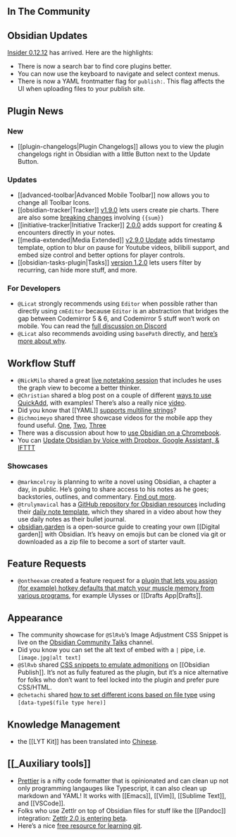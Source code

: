 ## In The Community

## Obsidian Updates

[Insider 0.12.12](https://forum.obsidian.md/t/obsidian-release-v0-12-12-insider-build/21564) has arrived. Here are the highlights:

- There is now a search bar to find core plugins better.
- You can now use the keyboard to navigate and select context menus.
- There is now a YAML frontmatter flag for `publish:`. This flag affects the UI when uploading files to your publish site.

## Plugin News

### New

- [[plugin-changelogs|Plugin Changelogs]] allows you to view the plugin changelogs right in Obsidian with a little Button next to the Update Button.

### Updates

- [[advanced-toolbar|Advanced Mobile Toolbar]] now allows you to change all Toolbar Icons.
- [[obsidian-tracker|Tracker]] [v1.9.0](https://github.com/pyrochlore/obsidian-tracker) lets users create pie charts. There are also some [breaking changes](https://discord.com/channels/686053708261228577/855181471643861002/869592821001236480) involving `{{sum}}`
- [[initiative-tracker|Initiative Tracker]] [2.0.0](<(https://github.com/valentine195/obsidian-initiative-tracker#creating-encounters-in-notes)>) adds support for creating & encounters directly in your notes.
- [[media-extended|Media Extended]] [v2.9.0 Update](https://github.com/aidenlx/media-extended/releases/tag/2.9.0) adds timestamp template, option to blur on pause for Youtube videos, bilibili support, and embed size control and better options for player controls.
- [[obsidian-tasks-plugin|Tasks]] [version 1.2.0](https://github.com/schemar/obsidian-tasks/releases/tag/1.2.0) lets users filter by recurring, can hide more stuff, and more.

### For Developers

- `@Licat` strongly recommends using `Editor` when possible rather than directly using `cmEditor` because `Editor` is an abstraction that bridges the gap between Codemirror 5 & 6, and Codemirror 5 stuff won’t work on mobile. You can read the [full discussion on Discord](https://discord.com/channels/686053708261228577/840286264964022302/870514620450873464)
- `@Licat` also recommends avoiding using `basePath` directly, and [here’s more about why](https://discord.com/channels/686053708261228577/840286264964022302/851183938542108692).

## Workflow Stuff

- `@NickMilo` shared a great [live notetaking session](https://www.youtube.com/watch?v=68huyTJjBF0) that includes he uses the graph view to become a better thinker.
- `@Christian` shared a blog post on a couple of different [ways to use QuickAdd](https://bagerbach.com/blog/how-to-use-quick-add-for-obsidian-with-examples/), with examples! There’s also a really nice [video](https://www.youtube.com/watch?v=gYK3VDQsZJo).
- Did you know that [[YAML]] [supports multiline strings](http://discordapp.com/channels/686053708261228577/840286238928797736/868314054702297128)?
- `@ichmoimeyo` shared three showcase videos for the mobile app they found useful. [One](https://www.youtube.com/watch?v=66WnTCt77uU), [Two](https://www.youtube.com/watch?v=_ufMj-4cdIM), [Three](https://www.youtube.com/watch?v=Ke_m3y-6_DI)
- There was a discussion about how to [use Obsidian on a Chromebook](https://www.reddit.com/r/ObsidianMD/comments/ost772/best_way_to_use_obsidian_on_a_chromebook_perhaps/).
- You can [Update Obsidian by Voice with Dropbox, Google Assistant, & IFTTT](https://publish.obsidian.md/arun/Tech/Update+Obsidian+By+Voice+with+Dropbox+and+Google+Assistant+and+IFTTT)

### Showcases

- `@markmcelroy` is planning to write a novel using Obsidian, a chapter a day, in public. He’s going to share access to his notes as he goes; backstories, outlines, and commentary. [Find out more](https://markmcelroy.com/ive-decided-to-write-a-novel-in-public-using-obsidian-md/).
- `@trulymavical` has a [GitHub repository for Obsidian resources](https://github.com/ransurf/obsidian-resources/tree/main/templates) including their [daily note template](https://www.youtube.com/watch?v=OFFTIIUDNK4), which they shared in a video about how they use daily notes as their bullet journal.
- [obsidian.garden](https://obsidian.garden) is a open-source guide to creating your own [[Digital garden]] with Obsidian. It’s heavy on emojis but can be cloned via git or downloaded as a zip file to become a sort of starter vault.

## Feature Requests

- `@ontheexam` created a feature request for a [plugin that lets you assign (for example) hotkey defaults that match your muscle memory from various programs](https://forum.obsidian.md/t/muscle-memory/21391), for example Ulysses or [[Drafts App|Drafts]].

## Appearance

- The community showcase for `@SlRvb`’s Image Adjustment CSS Snippet is live on the [Obsidian Community Talks](https://www.youtube.com/watch?v=VRoBNWvw8sU) channel.
- Did you know you can set the alt text of embed with a `|` pipe, i.e. `[image.jpg|alt text]`
- `@SlRvb` shared [CSS snippets to emulate admonitions](https://github.com/SlRvb/Obsidian--ITS-Theme/blob/main/S%20-%20Admonitions.css) on [[Obsidian Publish]]. It’s not as fully featured as the plugin, but it’s a nice alternative for folks who don’t want to feel locked into the plugin and prefer pure CSS/HTML.
- `@chetachi` shared [how to set different icons based on file type](https://discord.com/channels/686053708261228577/702656734631821413/866399284437843978) using `[data-type$(file type here)]`

## Knowledge Management

- the [[LYT Kit]] has been translated into [Chinese](http://discordapp.com/channels/686053708261228577/694233507500916796/870493440885010473).

## [[_Auxiliary tools]]

- [Prettier](https://prettier.io/) is a nifty code formatter that is opinionated and can clean up not only programming langauges like Typescript, it can also clean up markdown and YAML! It works with [[Emacs]], [[Vim]], [[Sublime Text]], and [[VSCode]].
- Folks who use Zettlr on top of Obsidian files for stuff like the [[Pandoc]] integration: [Zettlr 2.0 is entering beta](https://twitter.com/zettlr/status/1420750610807222294).
- Here’s a nice [free resource for learning git](https://git-scm.com/book/en/v2/).
